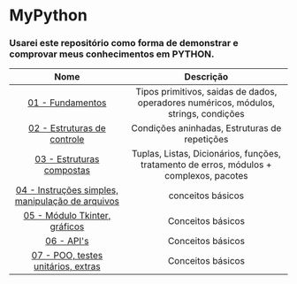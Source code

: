# MyPython
### Usarei este repositório como forma de demonstrar e comprovar meus conhecimentos em **PYTHON**.

Nome | Descrição 
:---------: | :------: 
[01 - Fundamentos](https://github.com/epedropaulo/MyPython/tree/main/01%20-%20Fundamentos)| Tipos primitivos, saidas de dados, operadores numéricos, módulos, strings, condições 
[02 - Estruturas de controle](https://github.com/epedropaulo/MyPython/tree/main/02%20-%20Estruturas%20de%20controle)| Condições aninhadas, Estruturas de repetições 
[03 - Estruturas compostas](https://github.com/epedropaulo/MyPython/tree/main/03%20-%20Estruturas%20Compostas)| Tuplas, Listas, Dicionários, funções, tratamento de erros, módulos + complexos, pacotes 
[04 - Instruções simples, manipulação de arquivos](https://github.com/epedropaulo/MyPython/tree/main/04%20-%20Instruções%20simples%2C%20manipulando%20arquivos)| conceitos básicos
[05 - Módulo Tkinter, gráficos](https://github.com/epedropaulo/MyPython/tree/main/05%20-%20Módulo%20Tkinter%2C%20gráficos)| Conceitos básicos 
[06 - API's](https://github.com/epedropaulo/MyPython/tree/main/06%20-%20API's)| Conceitos básicos 
[07 - POO, testes unitários, extras](https://github.com/epedropaulo/MyPython/tree/main/07%20-%20POO%2C%20testes%20unitários%2C%20extras)| Conceitos básicos 
